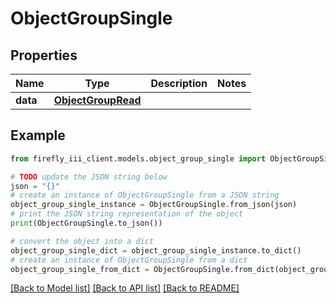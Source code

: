 # ObjectGroupSingle


## Properties

Name | Type | Description | Notes
------------ | ------------- | ------------- | -------------
**data** | [**ObjectGroupRead**](ObjectGroupRead.md) |  | 

## Example

```python
from firefly_iii_client.models.object_group_single import ObjectGroupSingle

# TODO update the JSON string below
json = "{}"
# create an instance of ObjectGroupSingle from a JSON string
object_group_single_instance = ObjectGroupSingle.from_json(json)
# print the JSON string representation of the object
print(ObjectGroupSingle.to_json())

# convert the object into a dict
object_group_single_dict = object_group_single_instance.to_dict()
# create an instance of ObjectGroupSingle from a dict
object_group_single_from_dict = ObjectGroupSingle.from_dict(object_group_single_dict)
```
[[Back to Model list]](../README.md#documentation-for-models) [[Back to API list]](../README.md#documentation-for-api-endpoints) [[Back to README]](../README.md)


